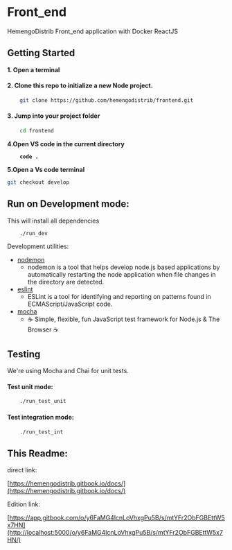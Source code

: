# Front\_end

HemengoDistrib Front\_end application  with Docker ReactJS



## Getting Started

**1. Open a terminal**

#### 2. Clone this repo to initialize a new Node project.

```bash
    git clone https://github.com/hemengodistrib/frontend.git 
```

#### 3. Jump into your project folder

```bash
    cd frontend
```

**4.Open VS code in the current directory**

<pre class="language-bash"><code class="lang-bash"><strong>    code .
</strong></code></pre>

**5.Open a Vs code terminal**&#x20;

```bash
git checkout develop
```



## Run on Development mode:

This will install all dependencies

```bash
    ./run_dev
```

Development utilities:

* [nodemon](https://www.npmjs.com/package/nodemon)
  * nodemon is a tool that helps develop node.js based applications by automatically restarting the node application when file changes in the directory are detected.
* [eslint](https://www.npmjs.com/package/eslint)
  * ESLint is a tool for identifying and reporting on patterns found in ECMAScript/JavaScript code.
* [mocha](https://www.npmjs.com/package/mocha)
  * ☕️ Simple, flexible, fun JavaScript test framework for Node.js & The Browser ☕️



## Testing

We're using Mocha and Chai for unit tests.

#### Test unit mode:

```bash
    ./run_test_unit
```

#### Test integration mode:

```bash
    ./run_test_int
```

## This Readme:

direct link:

[https://hemengodistrib.gitbook.io/docs/](https://hemengodistrib.gitbook.io/docs/)

Edition link:

[https://app.gitbook.com/o/y6FaMG4lcnLoVhxgPu5B/s/mtYFr2ObFGBEttW5x7HN](http://localhost:5000/o/y6FaMG4lcnLoVhxgPu5B/s/mtYFr2ObFGBEttW5x7HN/)
